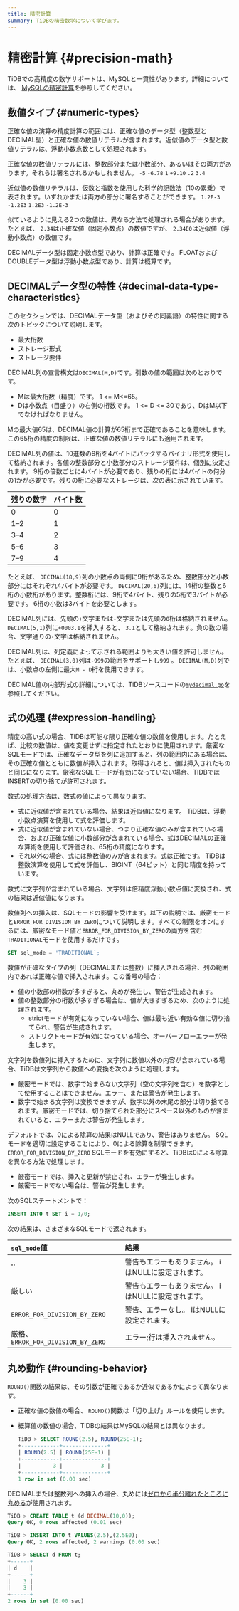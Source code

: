 ```yaml
---
title: 精密計算
summary: TiDBの精密数学について学びます。
---
```


# 精密計算 {#precision-math}

TiDBでの高精度の数学サポートは、MySQLと一貫性があります。詳細については、 [MySQLの精密計算](https://dev.mysql.com/doc/refman/5.7/en/precision-math.html)を参照してください。

## 数値タイプ {#numeric-types}

正確な値の演算の精度計算の範囲には、正確な値のデータ型（整数型とDECIMAL型）と正確な値の数値リテラルが含まれます。近似値のデータ型と数値リテラルは、浮動小数点数として処理されます。

正確な値の数値リテラルには、整数部分または小数部分、あるいはその両方があります。それらは署名されるかもしれません。 `-5` `-6.78` `1` `+9.10` `.2` `3.4`

近似値の数値リテラルは、仮数と指数を使用した科学的記数法（10の累乗）で表されます。いずれかまたは両方の部分に署名することができます。 `1.2E-3` `-1.2E3` `1.2E3` `-1.2E-3`

似ているように見える2つの数値は、異なる方法で処理される場合があります。たとえば、 `2.34`は正確な値（固定小数点）の数値ですが、 `2.34E0`は近似値（浮動小数点）の数値です。

DECIMALデータ型は固定小数点型であり、計算は正確です。 FLOATおよびDOUBLEデータ型は浮動小数点型であり、計算は概算です。

## DECIMALデータ型の特性 {#decimal-data-type-characteristics}

このセクションでは、DECIMALデータ型（およびその同義語）の特性に関する次のトピックについて説明します。

-   最大桁数
-   ストレージ形式
-   ストレージ要件

DECIMAL列の宣言構文は`DECIMAL(M,D)`です。引数の値の範囲は次のとおりです。

-   Mは最大桁数（精度）です。 1 &lt;= M&lt;=65。
-   Dは小数点（目盛り）の右側の桁数です。 1 &lt;= D &lt;= 30であり、DはM以下でなければなりません。

Mの最大値65は、DECIMAL値の計算が65桁まで正確であることを意味します。この65桁の精度の制限は、正確な値の数値リテラルにも適用されます。

DECIMAL列の値は、10進数の9桁を4バイトにパックするバイナリ形式を使用して格納されます。各値の整数部分と小数部分のストレージ要件は、個別に決定されます。 9桁の倍数ごとに4バイトが必要であり、残りの桁には4バイトの何分の1かが必要です。残りの桁に必要なストレージは、次の表に示されています。

| 残りの数字 | バイト数 |
| ----- | ---- |
| 0     | 0    |
| 1–2   | 1    |
| 3–4   | 2    |
| 5–6   | 3    |
| 7–9   | 4    |

たとえば、 `DECIMAL(18,9)`列の小数点の両側に9桁があるため、整数部分と小数部分にはそれぞれ4バイトが必要です。 `DECIMAL(20,6)`列には、14桁の整数と6桁の小数桁があります。整数桁には、9桁で4バイト、残りの5桁で3バイトが必要です。 6桁の小数は3バイトを必要とします。

DECIMAL列には、先頭の`+`文字または`-`文字または先頭の`0`桁は格納されません。 `DECIMAL(5,1)`列に`+0003.1`を挿入すると、 `3.1`として格納されます。負の数の場合、文字通りの`-`文字は格納されません。

DECIMAL列は、列定義によって示される範囲よりも大きい値を許可しません。たとえば、 `DECIMAL(3,0)`列は`-999`の範囲をサポートし`999` 。 `DECIMAL(M,D)`列では、小数点の左側に最大`M - D`桁を使用できます。

DECIMAL値の内部形式の詳細については、TiDBソースコードの[`mydecimal.go`](https://github.com/pingcap/tidb/blob/master/types/mydecimal.go)を参照してください。

## 式の処理 {#expression-handling}

精度の高い式の場合、TiDBは可能な限り正確な値の数値を使用します。たとえば、比較の数値は、値を変更せずに指定されたとおりに使用されます。厳密なSQLモードでは、正確なデータ型を列に追加すると、列の範囲内にある場合は、その正確な値とともに数値が挿入されます。取得されると、値は挿入されたものと同じになります。厳密なSQLモードが有効になっていない場合、TIDBではINSERTの切り捨てが許可されます。

数式の処理方法は、数式の値によって異なります。

-   式に近似値が含まれている場合、結果は近似値になります。 TiDBは、浮動小数点演算を使用して式を評価します。
-   式に近似値が含まれていない場合、つまり正確な値のみが含まれている場合、および正確な値に小数部分が含まれている場合、式はDECIMALの正確な算術を使用して評価され、65桁の精度になります。
-   それ以外の場合、式には整数値のみが含まれます。式は正確です。 TiDBは整数演算を使用して式を評価し、BIGINT（64ビット）と同じ精度を持っています。

数式に文字列が含まれている場合、文字列は倍精度浮動小数点値に変換され、式の結果は近似値になります。

数値列への挿入は、SQLモードの影響を受けます。以下の説明では、厳密モードと`ERROR_FOR_DIVISION_BY_ZERO`について説明します。すべての制限をオンにするには、厳密なモード値と`ERROR_FOR_DIVISION_BY_ZERO`の両方を含む`TRADITIONAL`モードを使用するだけです。

```sql
SET sql_mode = 'TRADITIONAL`;
```

数値が正確なタイプの列（DECIMALまたは整数）に挿入される場合、列の範囲内であれば正確な値で挿入されます。この番号の場合：

-   値の小数部の桁数が多すぎると、丸めが発生し、警告が生成されます。
-   値の整数部分の桁数が多すぎる場合は、値が大きすぎるため、次のように処理されます。
    -   strictモードが有効になっていない場合、値は最も近い有効な値に切り捨てられ、警告が生成されます。
    -   ストリクトモードが有効になっている場合、オーバーフローエラーが発生します。

文字列を数値列に挿入するために、文字列に数値以外の内容が含まれている場合、TiDBは文字列から数値への変換を次のように処理します。

-   厳密モードでは、数字で始まらない文字列（空の文字列を含む）を数字として使用することはできません。エラー、または警告が発生します。
-   数字で始まる文字列は変換できますが、数字以外の末尾の部分は切り捨てられます。厳密モードでは、切り捨てられた部分にスペース以外のものが含まれていると、エラーまたは警告が発生します。

デフォルトでは、0による除算の結果はNULLであり、警告はありません。 SQLモードを適切に設定することにより、0による除算を制限できます。 `ERROR_FOR_DIVISION_BY_ZERO` SQLモードを有効にすると、TiDBは0による除算を異なる方法で処理します。

-   厳密モードでは、挿入と更新が禁止され、エラーが発生します。
-   厳密モードでない場合は、警告が発生します。

次のSQLステートメントで：

```sql
INSERT INTO t SET i = 1/0;
```

次の結果は、さまざまなSQLモードで返されます。

| `sql_mode`値                      | 結果                           |
| :------------------------------- | :--------------------------- |
| &#39;&#39;                       | 警告もエラーもありません。 iはNULLに設定されます。 |
| 厳しい                              | 警告もエラーもありません。 iはNULLに設定されます。 |
| `ERROR_FOR_DIVISION_BY_ZERO`     | 警告、エラーなし。 iはNULLに設定されます。     |
| 厳格、 `ERROR_FOR_DIVISION_BY_ZERO` | エラー;行は挿入されません。               |

## 丸め動作 {#rounding-behavior}

`ROUND()`関数の結果は、その引数が正確であるか近似であるかによって異なります。

-   正確な値の数値の場合、 `ROUND()`関数は「切り上げ」ルールを使用します。
-   概算値の数値の場合、TiDBの結果はMySQLの結果とは異なります。

    ```sql
    TiDB > SELECT ROUND(2.5), ROUND(25E-1);
    +------------+--------------+
    | ROUND(2.5) | ROUND(25E-1) |
    +------------+--------------+
    |          3 |            3 |
    +------------+--------------+
    1 row in set (0.00 sec)
    ```

DECIMALまたは整数列への挿入の場合、丸めには[ゼロから半分離れたところに丸める](https://en.wikipedia.org/wiki/Rounding#Round_half_away_from_zero)が使用されます。

```sql
TiDB > CREATE TABLE t (d DECIMAL(10,0));
Query OK, 0 rows affected (0.01 sec)

TiDB > INSERT INTO t VALUES(2.5),(2.5E0);
Query OK, 2 rows affected, 2 warnings (0.00 sec)

TiDB > SELECT d FROM t;
+------+
| d    |
+------+
|    3 |
|    3 |
+------+
2 rows in set (0.00 sec)
```

